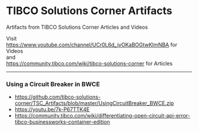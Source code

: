 # TIBCO Solutions Corner Artifacts
Artifacts from TIBCO Solutions Corner Articles and Videos

Visit<br> 
https://www.youtube.com/channel/UCr0L6d_jvOKaBOGtwKImNBA for Videos<br>
and<br>
https://community.tibco.com/wiki/tibco-solutions-corner for Articles<p>

----
### Using a Circuit Breaker in BWCE
* https://github.com/tibco-solutions-corner/TSC_Artifacts/blob/master/UsingCircuitBreaker_BWCE.zip
* https://youtu.be/7k-P67TTK4E
* https://community.tibco.com/wiki/differentiating-open-circuit-api-error-tibco-businessworks-container-edition
